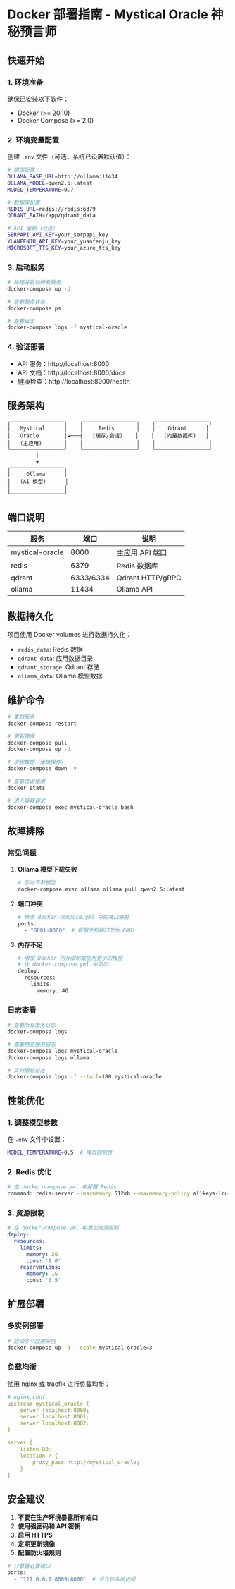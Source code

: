 # Docker 部署指南 - Mystical Oracle 神秘预言师

## 快速开始

### 1. 环境准备

确保已安装以下软件：
- Docker (>= 20.10)
- Docker Compose (>= 2.0)

### 2. 环境变量配置

创建 `.env` 文件（可选，系统已设置默认值）：

```bash
# 模型配置
OLLAMA_BASE_URL=http://ollama:11434
OLLAMA_MODEL=qwen2.5:latest
MODEL_TEMPERATURE=0.7

# 数据库配置  
REDIS_URL=redis://redis:6379
QDRANT_PATH=/app/qdrant_data

# API 密钥（可选）
SERPAPI_API_KEY=your_serpapi_key
YUANFENJU_API_KEY=your_yuanfenju_key
MICROSOFT_TTS_KEY=your_azure_tts_key
```

### 3. 启动服务

```bash
# 构建并启动所有服务
docker-compose up -d

# 查看服务状态
docker-compose ps

# 查看日志
docker-compose logs -f mystical-oracle
```

### 4. 验证部署

- API 服务：http://localhost:8000
- API 文档：http://localhost:8000/docs
- 健康检查：http://localhost:8000/health

## 服务架构

```
┌─────────────────┐    ┌─────────────────┐    ┌─────────────────┐
│   Mystical      │    │     Redis       │    │    Qdrant      │
│   Oracle        │◄───┤   (缓存/会话)    │    │   (向量数据库)   │
│   (主应用)       │    │                 │    │                 │
└─────────────────┘    └─────────────────┘    └─────────────────┘
         │
         ▼
┌─────────────────┐
│     Ollama      │
│   (AI 模型)      │
│                 │
└─────────────────┘
```

## 端口说明

| 服务 | 端口 | 说明 |
|------|------|------|
| mystical-oracle | 8000 | 主应用 API 端口 |
| redis | 6379 | Redis 数据库 |
| qdrant | 6333/6334 | Qdrant HTTP/gRPC |
| ollama | 11434 | Ollama API |

## 数据持久化

项目使用 Docker volumes 进行数据持久化：

- `redis_data`: Redis 数据
- `qdrant_data`: 应用数据目录
- `qdrant_storage`: Qdrant 存储
- `ollama_data`: Ollama 模型数据

## 维护命令

```bash
# 重启服务
docker-compose restart

# 更新镜像
docker-compose pull
docker-compose up -d

# 清理数据（谨慎操作）
docker-compose down -v

# 查看资源使用
docker stats

# 进入容器调试
docker-compose exec mystical-oracle bash
```

## 故障排除

### 常见问题

1. **Ollama 模型下载失败**
   ```bash
   # 手动下载模型
   docker-compose exec ollama ollama pull qwen2.5:latest
   ```

2. **端口冲突**
   ```bash
   # 修改 docker-compose.yml 中的端口映射
   ports:
     - "8001:8000"  # 将宿主机端口改为 8001
   ```

3. **内存不足**
   ```bash
   # 增加 Docker 内存限制或使用更小的模型
   # 在 docker-compose.yml 中添加:
   deploy:
     resources:
       limits:
         memory: 4G
   ```

### 日志查看

```bash
# 查看所有服务日志
docker-compose logs

# 查看特定服务日志
docker-compose logs mystical-oracle
docker-compose logs ollama

# 实时跟踪日志
docker-compose logs -f --tail=100 mystical-oracle
```

## 性能优化

### 1. 调整模型参数

在 `.env` 文件中设置：
```bash
MODEL_TEMPERATURE=0.5  # 降低随机性
```

### 2. Redis 优化

```bash
# 在 docker-compose.yml 中配置 Redis
command: redis-server --maxmemory 512mb --maxmemory-policy allkeys-lru
```

### 3. 资源限制

```yaml
# 在 docker-compose.yml 中添加资源限制
deploy:
  resources:
    limits:
      memory: 2G
      cpus: '1.0'
    reservations:
      memory: 1G
      cpus: '0.5'
```

## 扩展部署

### 多实例部署

```bash
# 启动多个应用实例
docker-compose up -d --scale mystical-oracle=3
```

### 负载均衡

使用 nginx 或 traefik 进行负载均衡：

```yaml
# nginx.conf
upstream mystical_oracle {
    server localhost:8000;
    server localhost:8001;
    server localhost:8002;
}

server {
    listen 80;
    location / {
        proxy_pass http://mystical_oracle;
    }
}
```

## 安全建议

1. **不要在生产环境暴露所有端口**
2. **使用强密码和 API 密钥**
3. **启用 HTTPS**
4. **定期更新镜像**
5. **配置防火墙规则**

```bash
# 只暴露必要端口
ports:
  - "127.0.0.1:8000:8000"  # 只允许本地访问
```
